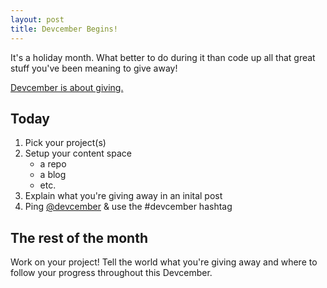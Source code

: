 ```yaml
---
layout: post
title: Devcember Begins!
---
```


It's a holiday month. What better to do during it than code up all that
great stuff you've been meaning to give away!

[Devcember is about giving.](about)

## Today

1. Pick your project(s)
2. Setup your content space
   * a repo
   * a blog
   * etc.
3. Explain what you're giving away in an inital post
4. Ping [@devcember](http://twitter.com/devcember) & use the #devcember hashtag

## The rest of the month

Work on your project! Tell the world what you're giving away and where to
follow your progress throughout this Devcember.
